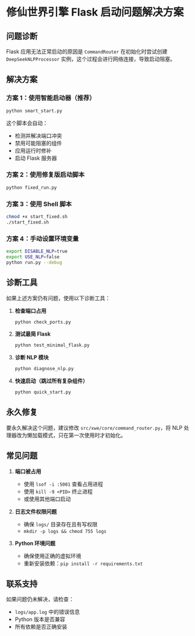 # 修仙世界引擎 Flask 启动问题解决方案

## 问题诊断

Flask 应用无法正常启动的原因是 `CommandRouter` 在初始化时尝试创建 `DeepSeekNLPProcessor` 实例，这个过程会进行网络连接，导致启动阻塞。

## 解决方案

### 方案 1：使用智能启动器（推荐）
```bash
python smart_start.py
```
这个脚本会自动：
- 检测并解决端口冲突
- 禁用可能阻塞的组件
- 应用运行时修补
- 启动 Flask 服务器

### 方案 2：使用修复版启动脚本
```bash
python fixed_run.py
```

### 方案 3：使用 Shell 脚本
```bash
chmod +x start_fixed.sh
./start_fixed.sh
```

### 方案 4：手动设置环境变量
```bash
export DISABLE_NLP=true
export USE_NLP=false
python run.py --debug
```

## 诊断工具

如果上述方案仍有问题，使用以下诊断工具：

1. **检查端口占用**
   ```bash
   python check_ports.py
   ```

2. **测试最简 Flask**
   ```bash
   python test_minimal_flask.py
   ```

3. **诊断 NLP 模块**
   ```bash
   python diagnose_nlp.py
   ```

4. **快速启动（跳过所有复杂组件）**
   ```bash
   python quick_start.py
   ```

## 永久修复

要永久解决这个问题，建议修改 `src/xwe/core/command_router.py`，将 NLP 处理器改为懒加载模式，只在第一次使用时才初始化。

## 常见问题

1. **端口被占用**
   - 使用 `lsof -i :5001` 查看占用进程
   - 使用 `kill -9 <PID>` 终止进程
   - 或使用其他端口启动

2. **日志文件权限问题**
   - 确保 `logs/` 目录存在且有写权限
   - `mkdir -p logs && chmod 755 logs`

3. **Python 环境问题**
   - 确保使用正确的虚拟环境
   - 重新安装依赖：`pip install -r requirements.txt`

## 联系支持

如果问题仍未解决，请检查：
- `logs/app.log` 中的错误信息
- Python 版本是否兼容
- 所有依赖是否正确安装
